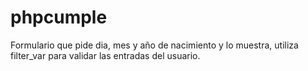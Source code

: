 # phpcumple
Formulario que pide dia, mes y año de nacimiento y lo muestra, utiliza filter_var para validar las entradas del usuario.
